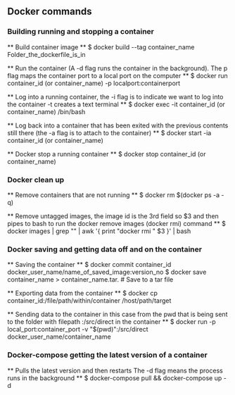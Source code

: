 ## Docker commands 

### Building running and stopping a container

** Build container image **
$ docker build --tag container_name Folder_the_dockerfile_is_in

** Run the container (A -d flag runs the container in the background). The p flag maps the container port to a local port on the computer **
$ docker run container_id (or container_name) -p localport:containerport

** Log into a running container, the -i flag is to indicate we want to log into the container -t creates a text terminal **
$ docker exec -it container_id (or container_name) /bin/bash 

** Log back into a container that has been exited with the previous contents still there (the -a flag is to attach to the container) **
$ docker start -ia container_id (or container_name)

** Docker stop a running container ** 
$ docker stop container_id (or container_name)

### Docker clean up 

** Remove containers that are not running **
$ docker rm $(docker ps -a -q)

**  Remove untagged images, the image id is the 3rd field so $3 and then pipes to bash to run the docker remove images (docker rmi) command **
$ docker images | grep "<none>" | awk '{ print "docker rmi " $3 }' | bash  

### Docker saving and getting data off and on the container

** Saving the container **
$ docker commit container_id  docker_user_name/name_of_saved_image:version_no
$ docker save container_name > container_name.tar. # Save to a tar file

** Exporting data from the container **
$ docker cp container_id:/file/path/within/container /host/path/target

** Sending data to the container in this case from the pwd  that is being sent to the folder with filepath :/src/direct in the container **
$ docker run -p local_port:container_port -v  "$(pwd)":/src/direct  docker_user_name/container_name

### Docker-compose getting the latest version of a container

** Pulls the latest version and then restarts The -d flag means the process runs in the background **
$ docker-compose pull && docker-compose up -d
